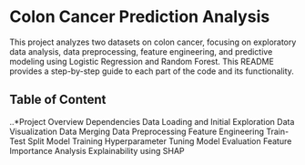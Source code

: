 # Colon Cancer Prediction Analysis
This project analyzes two datasets on colon cancer, focusing on exploratory data analysis, data preprocessing, feature engineering, and predictive modeling using Logistic Regression and Random Forest. This README provides a step-by-step guide to each part of the code and its functionality.

## Table of Content
..*Project Overview
Dependencies
Data Loading and Initial Exploration
Data Visualization
Data Merging
Data Preprocessing
Feature Engineering
Train-Test Split
Model Training
Hyperparameter Tuning
Model Evaluation
Feature Importance Analysis
Explainability using SHAP
